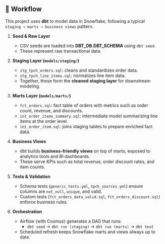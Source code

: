 ## 🔄 Workflow

This project uses **dbt** to model data in Snowflake, following a typical `staging → marts → business views` pattern.

1. **Seed & Raw Layer**
   - CSV seeds are loaded into **DBT_DB.DBT_SCHEMA** using `dbt seed`.
   - These represent raw transactional data.

2. **Staging Layer (`models/staging/`)**
   - `stg_tpch_orders.sql`: cleans and standardizes order data.
   - `stg_tpch_line_items.sql`: normalizes line item data.
   - Together, these form the **cleaned staging layer** for downstream modeling.

3. **Marts Layer (`models/marts/`)**
   - `fct_orders.sql`: fact table of orders with metrics such as order count, revenue, and discounts.
   - `int_order_items_summary.sql`: intermediate model summarizing line items at the order level.
   - `int_order_item.sql`: joins staging tables to prepare enriched fact data.

4. **Business Views**
   - dbt builds **business-friendly views** on top of marts, exposed to analytics tools and BI dashboards.
   - These serve KPIs such as total revenue, order discount rates, and item counts.

5. **Tests & Validation**
   - Schema tests (`generic_tests.yml`, `tpch_sources.yml`) ensure columns are `not_null`, `unique`, and valid.
   - Custom tests (`fct_orders_data_valid.sql`, `fct_orders_discount.sql`) enforce business rules.

6. **Orchestration**
   - Airflow (with Cosmos) generates a DAG that runs:
     - `dbt seed` → `dbt run (staging)` → `dbt run (marts)` → `dbt test`
   - Scheduled refresh keeps Snowflake marts and views always up to date.
